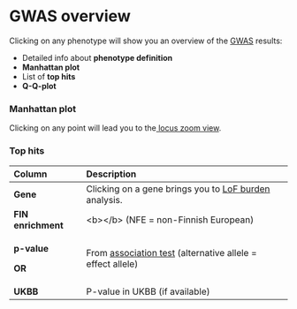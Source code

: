 # GWAS overview

Clicking on any phenotype will show you an overview of the [GWAS](../methods/phewas/) results: 

* Detailed info about **phenotype definition**
* **Manhattan plot**
* List of **top hits**
* **Q-Q-plot**

### Manhattan plot

Clicking on any point will lead you to the[ locus zoom view](locus-zoom.md). 

### Top hits

<table>
  <thead>
    <tr>
      <th style="text-align:left">Column</th>
      <th style="text-align:left">Description</th>
    </tr>
  </thead>
  <tbody>
    <tr>
      <td style="text-align:left"><b>Gene</b>
      </td>
      <td style="text-align:left">Clicking on a gene brings you to <a href="../methods/lof-burden.md">LoF burden</a> analysis.</td>
    </tr>
    <tr>
      <td style="text-align:left"><b>FIN enrichment</b>
      </td>
      <td style="text-align:left">&lt;b&gt;&lt;/b&gt; (NFE = non-Finnish European)</td>
    </tr>
    <tr>
      <td style="text-align:left">
        <p><b>p-value  </b>
        </p>
        <p><b>OR </b>
        </p>
      </td>
      <td style="text-align:left">From <a href="../methods/phewas/logistic-regression.md#association-tests">association test</a> (alternative
        allele = effect allele)</td>
    </tr>
    <tr>
      <td style="text-align:left"><b>UKBB</b>
      </td>
      <td style="text-align:left">P-value in UKBB (if available)</td>
    </tr>
  </tbody>
</table>



